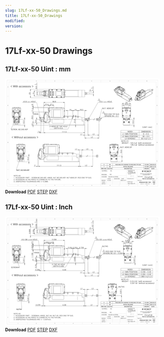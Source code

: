 ```yaml
---
slug: 17Lf-xx-50_Drawings.md
title: 17Lf-xx-50_Drawings
modified: 
version:
---
```

# 17Lf-xx-50 Drawings
## 17Lf-xx-50 Uint : mm
![17Lf-xx-50 Drawing](./data/ENG-17Lf-xxF-50-Sevo-Seriesmm_Rev02_20250523.png)  
**Download** <a href="/downloads/17Lf/ENG-17Lf-xxF-50-Sevo-Seriesmm_Rev02_20250523.pdf" download>PDF</a> <a href="/downloads/17Lf/17Lf-xxxxx-50-Servo-Series_Rev02_20250523.step" download>STEP</a> <a href="/downloads/17Lf/17Lf-xxxxx-50-Servo-Seriesmm_Rev02_20250523.DXF" download>DXF</a>
## 17Lf-xx-50 Uint : Inch
![17Lf-xx-50 Drawing](./data/ENG-17Lf-xxF-50-Sevo-Seriesinch_Rev02_20250523.png)  
**Download** <a href="/downloads/17Lf/17Lf-xxxxx-50-Servo-Seriesinch_Rev02_20250523.pdf" download>PDF</a> <a href="/downloads/17Lf/17Lf-xxxxx-50-Servo-Series_Rev02_20250523.step" download>STEP</a> <a href="/downloads/17Lf/17Lf-xxxxx-50-Servo-Seriesinch_Rev02_20250523.DXF" download>DXF</a>